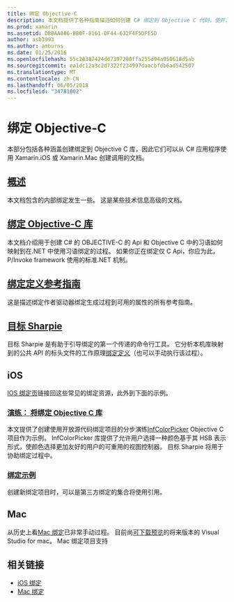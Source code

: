 ```yaml
---
title: 绑定 Objective-C
description: 本文档提供了各种指南描述如何创建 C# 绑定到 Objective C 代码，使开发人员能够使用 Xamarin 应用程序中的现成库的链接。
ms.prod: xamarin
ms.assetid: DBBAA086-BB0F-8161-DF44-632F4F5DFE5D
author: asb3993
ms.author: amburns
ms.date: 01/25/2016
ms.openlocfilehash: 55c28387424dd7397280ffa255d94a950618d5ab
ms.sourcegitcommit: ea1dc12a3c2d7322f234997daacbfdb6ad542507
ms.translationtype: MT
ms.contentlocale: zh-CN
ms.lasthandoff: 06/05/2018
ms.locfileid: "34781002"
---
```

# <a name="binding-objective-c"></a>绑定 Objective-C

本部分包括各种涵盖创建绑定到 Objective C 库，因此它们可以从 C# 应用程序使用 Xamarin.iOS 或 Xamarin.Mac 创建调用的文档。

##  <a name="overviewcross-platformmaciosbindingoverviewmd"></a>[概述](~/cross-platform/macios/binding/overview.md)

本文档包含的内部绑定发生一些。 这是某些技术信息高级的文档。

##  <a name="binding-objective-c-librariescross-platformmaciosbindingobjective-c-librariesmd"></a>[绑定 Objective-C 库](~/cross-platform/macios/binding/objective-c-libraries.md)

本文档介绍用于创建 C# 的 OBJECTIVE-C 的 Api 和 Objective C 中的习语如何映射到在.NET 中使用习语绑定的过程。
如果你正在绑定仅 C Api，你应为此，P/Invoke framework 使用的标准.NET 机制。

##  <a name="binding-definition-reference-guidecross-platformmaciosbindingbinding-types-referencemd"></a>[绑定定义参考指南](~/cross-platform/macios/binding/binding-types-reference.md)

这是描述绑定作者驱动器绑定生成过程到可用的属性的所有参考指南。


## <a name="objective-sharpiecross-platformmaciosbindingobjective-sharpieindexmd"></a>[目标 Sharpie](~/cross-platform/macios/binding/objective-sharpie/index.md)

目标 Sharpie 是有助于引导绑定的第一个传递的命令行工具。 它分析本机库映射到的公共 API 的标头文件的工作原理[绑定定义](~/cross-platform/macios/binding/objective-c-libraries.md)（也可以手动执行该过程）。

## <a name="ios"></a>iOS

[IOS 绑定页](~/ios/platform/binding-objective-c/index.md)链接回这些常见的绑定资源，此外到下面的示例。

### <a name="walkthrough-binding-an-objective-c-libraryiosplatformbinding-objective-cwalkthroughmd"></a>[演练： 将绑定 Objective C 库](~/ios/platform/binding-objective-c/walkthrough.md)

本文提供了创建使用开放源代码绑定项目的分步演练[InfColorPicker](https://github.com/InfinitApps/InfColorPicker) Objective C 项目作为示例。 InfColorPicker 库提供了允许用户选择一种颜色基于其 HSB 表示形式，使颜色选择更加友好的用户的可重用的视图控制器。 目标 Sharpie 将用于协助绑定过程中。

### <a name="binding-sampleshttpsgithubcommonomonotouch-bindings"></a>[绑定示例](https://github.com/mono/monotouch-bindings)

创建新绑定项目时，可以是第三方绑定的集合将使用引用。

## <a name="mac"></a>Mac

从历史上看[Mac 绑定](~/mac/platform/binding.md)已非常手动过程。 目前尚[可下载预览](https://forums.xamarin.com/discussion/59760/xamarin-mac-binding-project-preview)的将来版本的 Visual Studio for mac。 Mac 绑定项目支持



## <a name="related-links"></a>相关链接

- [iOS 绑定](~/ios/platform/binding-objective-c/index.md)
- [Mac 绑定](~/mac/platform/binding.md)
